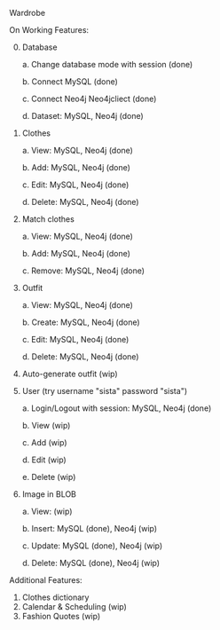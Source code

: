 Wardrobe 

On Working Features:

0. Database

	a. Change database mode with session (done)

	b. Connect MySQL (done)

	c. Connect Neo4j Neo4jcliect (done)

	d. Dataset: MySQL, Neo4j (done)

1. Clothes

	a. View: MySQL, Neo4j (done)

	b. Add: MySQL, Neo4j (done)

	c. Edit: MySQL, Neo4j (done)

	d. Delete: MySQL, Neo4j (done)

2. Match clothes

	a. View: MySQL, Neo4j (done)

	b. Add: MySQL, Neo4j (done)

	c. Remove: MySQL, Neo4j (done)

3. Outfit

	a. View: MySQL, Neo4j (done)

	b. Create: MySQL, Neo4j (done)

	c. Edit: MySQL, Neo4j (done)

	d. Delete: MySQL, Neo4j (done)

4. Auto-generate outfit (wip)

5. User (try username "sista" password "sista")

	a. Login/Logout with session: MySQL, Neo4j (done)

	b. View (wip)

	c. Add (wip)

	d. Edit (wip)

	e. Delete (wip)

6. Image in BLOB 

	a. View: (wip)

	b. Insert: MySQL (done), Neo4j (wip)

	c. Update: MySQL (done), Neo4j (wip)

	d. Delete: MySQL (done), Neo4j (wip)

Additional Features:

1. Clothes dictionary
2. Calendar & Scheduling (wip)
3. Fashion Quotes (wip)
